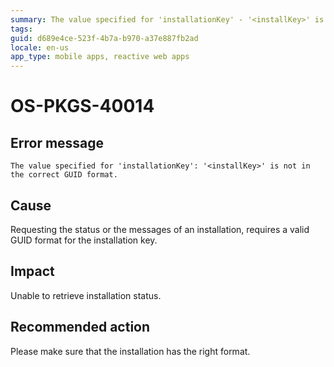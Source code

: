 ```yaml
---
summary: The value specified for 'installationKey' - '<installKey>' is not in the correct GUID format.
tags:
guid: d689e4ce-523f-4b7a-b970-a37e887fb2ad
locale: en-us
app_type: mobile apps, reactive web apps
---
```


# OS-PKGS-40014

## Error message

`The value specified for 'installationKey': '<installKey>' is not in the correct GUID format.`

## Cause

Requesting the status or the messages of an installation, requires a valid GUID format for the installation key.

## Impact

Unable to retrieve installation status.

## Recommended action

Please make sure that the installation has the right format.
